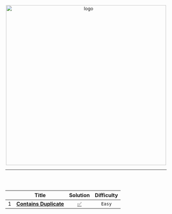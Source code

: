 <p align="center">
<a href="https://leetcode.com/Tolbaax/">
<img src="https://assets.leetcode.com/static_assets/public/webpack_bundles/images/logo-dark.e99485d9b.svg" width="500" alt="logo"></a>
</p>

---

<br/><br/>     


||Title|Solution|Difficulty|
|:----|:----:|:----:|:----:|
|1|[**Contains Duplicate**](https://leetcode.com/problems/contains-duplicate/)|[✅]() | `Easy` |
